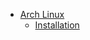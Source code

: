 
* [Arch Linux](/IT/System/Arch-Linux/README.md)
  + [Installation](/IT/System/Arch-Linux/Arch-Installation.md)
